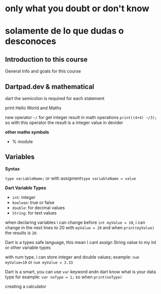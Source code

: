 # only what you doubt or don't know

# solamente de lo que dudas o desconoces

## Introduction to this course

General Info and goals for this course

## Dartpad.dev & mathematical

dart the semicolon is required for each statement

print Hello World and Maths

new operator `~/` for get integer result in math operations `print((4+4) ~/3);` so with this operator the result is a integer value in devider

**other maths symbols**

- % module

## Variables

**Syntax**

`type variableName;` or with assigment`type variableName = value`

**Dart Variable Types**

- `int`: integer
- `boolean`: true or false
- `double`: for decimal values
- `String`: for text values

when declaring variables i can change before `int myValue = 10`, i can change in the next lines to 20 with `myValue = 20` and when `print(myValue)` the results is `20`.

Dart is a types safe language, this mean I cant assign String value to my int or other variable types

with num type, i can store integer and double values; example: `num myValue=10` or `num myValue = 3.33`

Dart is a smart, you can use `var` keyword andn dart know what is your data type for example: `var noType = 1;` so when `print(noType)`

creating a calculator
